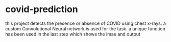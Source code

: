 # covid-prediction
this project detects the presence or absence of COVID using chest x-rays. a custom Convolutional Neural network is used for the task. a unique function has been used in the last step which shows the imae and output
